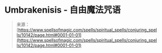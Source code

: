<!--yml

category: 未分类

date: 2024-06-12 18:46:48

-->

# Umbrakenisis - 自由魔法咒语

> 来源：[https://www.spellsofmagic.com/spells/spiritual_spells/conjuring_spells/10142/page.html#0001-01-01](https://www.spellsofmagic.com/spells/spiritual_spells/conjuring_spells/10142/page.html#0001-01-01)
